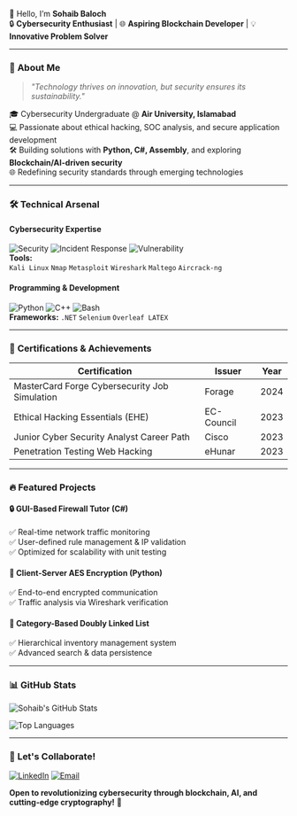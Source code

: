 👋 Hello, I’m **Sohaib Baloch**  
🔒 **Cybersecurity Enthusiast** | 🌐 **Aspiring Blockchain Developer** | 💡 **Innovative Problem Solver**

---

### 🚀 **About Me**
> *"Technology thrives on innovation, but security ensures its sustainability."*

🎓 Cybersecurity Undergraduate @ **Air University, Islamabad**  
💻 Passionate about ethical hacking, SOC analysis, and secure application development  
🛠️ Building solutions with **Python, C#, Assembly**, and exploring **Blockchain/AI-driven security**  
🌐 Redefining security standards through emerging technologies  

---

### 🛠️ **Technical Arsenal**

#### **Cybersecurity Expertise**
![Security](https://img.shields.io/badge/-Security%20Monitoring-007ACC) ![Incident Response](https://img.shields.io/badge/-Incident%20Response-green) ![Vulnerability](https://img.shields.io/badge/-Vulnerability%20Management-red)  
**Tools:**  
`Kali Linux` `Nmap` `Metasploit` `Wireshark` `Maltego` `Aircrack-ng`  

#### **Programming & Development**
![Python](https://img.shields.io/badge/-Python-3776AB?logo=python) ![C++](https://img.shields.io/badge/-C++-00599C?logo=c%2B%2B) ![Bash](https://img.shields.io/badge/-Bash-4EAA25)  
**Frameworks:** `.NET` `Selenium` `Overleaf LATEX`

---

### 📜 **Certifications & Achievements**
| **Certification** | **Issuer** | **Year** |
|--------------------|------------|----------|
| MasterCard Forge Cybersecurity Job Simulation | Forage | 2024 |
| Ethical Hacking Essentials (EHE) | EC-Council | 2023 |
| Junior Cyber Security Analyst Career Path | Cisco | 2023 |
| Penetration Testing Web Hacking | eHunar | 2023 |

---

### 🔥 **Featured Projects**

#### **🔒 GUI-Based Firewall Tutor (C#)**  
✅ Real-time network traffic monitoring  
✅ User-defined rule management & IP validation  
✅ Optimized for scalability with unit testing  

#### **🔐 Client-Server AES Encryption (Python)**  
✅ End-to-end encrypted communication  
✅ Traffic analysis via Wireshark verification  

#### **📂 Category-Based Doubly Linked List**  
✅ Hierarchical inventory management system  
✅ Advanced search & data persistence  

---

### 📊 **GitHub Stats**
![Sohaib's GitHub Stats](https://github-readme-stats.vercel.app/api?username=yourusername&show_icons=true&theme=radical)

![Top Languages](https://github-readme-stats.vercel.app/api/top-langs/?username=yourusername&layout=compact&theme=nightowl)

---

### 🌟 **Let's Collaborate!**
[![LinkedIn](https://img.shields.io/badge/LinkedIn-Connect-blue?logo=linkedin)](https://www.linkedin.com/in/muhammad-sohaib-rafiq-624703296/)
[![Email](https://img.shields.io/badge/Email-Contact%20Me-red?logo=gmail)](mailto:sohaibrafiqlound@gmail.com)

**Open to revolutionizing cybersecurity through blockchain, AI, and cutting-edge cryptography!** 🚀
